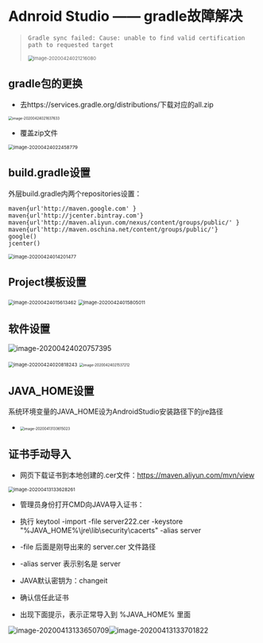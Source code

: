 # Adnroid Studio —— gradle故障解决

> `Gradle sync failed: Cause: unable to find valid certification path to requested target`
>
> <img src="MDpic/image-20200424021216080.png" alt="image-20200424021216080" style="zoom: 67%;" />

## gradle包的更换

- 去https://services.gradle.org/distributions/下载对应的all.zip

<img src="MDpic/image-20200424021637633.png" alt="image-20200424021637633" style="zoom:50%;" />

- 覆盖zip文件

<img src="MDpic/image-20200424022458779.png" alt="image-20200424022458779" style="zoom: 67%;" />

## build.gradle设置

外层build.gradle内两个repositories设置：

```grovy
maven{url'http://maven.google.com' }
maven{url'http://jcenter.bintray.com'}
maven{url'http://maven.aliyun.com/nexus/content/groups/public/' }
maven{url'http://maven.oschina.net/content/groups/public/'}
google()
jcenter()
```

<img src="MDpic/image-20200424014201477.png" alt="image-20200424014201477" style="zoom:67%;" />

## Project模板设置

<img src="MDpic/image-20200424015613462.png" alt="image-20200424015613462" style="zoom: 67%;" />

<img src="MDpic/image-20200424015805011.png" alt="image-20200424015805011" style="zoom: 67%;" />

## 软件设置

![image-20200424020757395](MDpic/image-20200424020757395.png)

<img src="MDpic/image-20200424020818243.png" alt="image-20200424020818243" style="zoom: 67%;" />

<img src="MDpic/image-20200424021537212.png" alt="image-20200424021537212" style="zoom:50%;" />

## JAVA_HOME设置

系统环境变量的JAVA_HOME设为AndroidStudio安装路径下的jre路径

- <img src="MDpic/image-20200413133615023.png" alt="image-20200413133615023" style="zoom:50%;" />

## 证书手动导入

- 网页下载证书到本地创建的.cer文件：https://maven.aliyun.com/mvn/view

<img src="MDpic/image-20200413133628261.png" alt="image-20200413133628261" style="zoom: 67%;" />

- 管理员身份打开CMD向JAVA导入证书：

- 执行 keytool -import -file server222.cer -keystore "%JAVA_HOME%\jre\lib\security\cacerts" -alias server 
- -file 后面是刚导出来的 server.cer 文件路径
- -alias server 表示别名是 server
- JAVA默认密钥为：changeit
- 确认信任此证书
-  出现下面提示，表示正常导入到 %JAVA_HOME% 里面

![image-20200413133650709](MDpic/image-20200413133650709.png)![image-20200413133701822](MDpic/image-20200413133701822.png)
